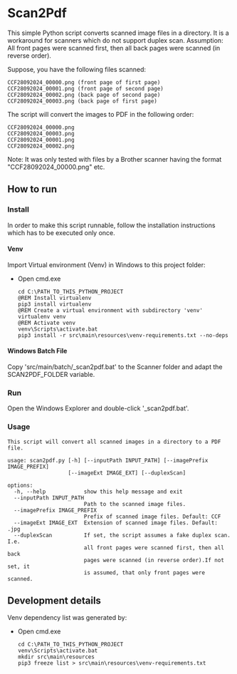 # Scan2Pdf

This simple Python script converts scanned image files in a directory. It is a workaround for scanners which do not 
support duplex scan. Assumption: All front pages were scanned first, then all back pages were scanned (in reverse order).

Suppose, you have the following files scanned:
```
CCF28092024_00000.png (front page of first page)
CCF28092024_00001.png (front page of second page)
CCF28092024_00002.png (back page of second page)
CCF28092024_00003.png (back page of first page)
```

The script will convert the images to PDF in the following order:
```
CCF28092024_00000.png
CCF28092024_00003.png
CCF28092024_00001.png
CCF28092024_00002.png
```

Note: It was only tested with files by a Brother scanner having the format "CCF28092024_00000.png" etc.

## How to run

### Install

In order to make this script runnable, follow the installation instructions which has to be executed only once.

#### Venv

Import Virtual environment (Venv) in Windows to this project folder:

- Open cmd.exe
  ```shell
  cd C:\PATH_TO_THIS_PYTHON_PROJECT
  @REM Install virtualenv
  pip3 install virtualenv 
  @REM Create a virtual environment with subdirectory 'venv'
  virtualenv venv
  @REM Activate venv
  venv\Scripts\activate.bat
  pip3 install -r src\main\resources\venv-requirements.txt --no-deps
  ```
  
#### Windows Batch File

Copy 'src/main/batch/_scan2pdf.bat' to the Scanner folder and adapt the SCAN2PDF_FOLDER variable.

### Run

Open the Windows Explorer and double-click '_scan2pdf.bat'.

### Usage

```
This script will convert all scanned images in a directory to a PDF file.

usage: scan2pdf.py [-h] [--inputPath INPUT_PATH] [--imagePrefix IMAGE_PREFIX]
                   [--imageExt IMAGE_EXT] [--duplexScan]

options:
  -h, --help            show this help message and exit
  --inputPath INPUT_PATH
                        Path to the scanned image files.
  --imagePrefix IMAGE_PREFIX
                        Prefix of scanned image files. Default: CCF
  --imageExt IMAGE_EXT  Extension of scanned image files. Default: .jpg
  --duplexScan          If set, the script assumes a fake duplex scan. I.e.
                        all front pages were scanned first, then all back
                        pages were scanned (in reverse order).If not set, it
                        is assumed, that only front pages were scanned.
```

## Development details

Venv dependency list was generated by:

- Open cmd.exe
  ```shell
  cd C:\PATH_TO_THIS_PYTHON_PROJECT
  venv\Scripts\activate.bat
  mkdir src\main\resources
  pip3 freeze list > src\main\resources\venv-requirements.txt
  ```
